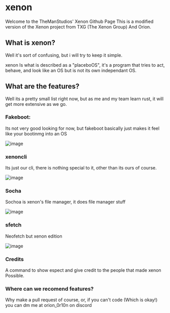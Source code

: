 # xenon
Welcome to the TheManStudios' Xenon Github Page
This is a modified version of the Xenon project from TXG (The Xenon Group) And Orion.
## What is xenon?

Well it's sort of confusing, but i will try to keep it simple.

xenon Is what is described as a "placeboOS", it's a program that tries to act, behave, and look like an OS but is not its own independant OS.

## What are the features?

Well its a pretty small list right now, but as me and my team learn rust, it will get more extensive as we go.

### Fakeboot:

Its not very good looking for now, but fakeboot basically just makes it feel like your bootinmg into an OS

![image](https://github.com/user-attachments/assets/173b7f99-a24c-4593-99c1-fef85564d318)

### xenoncli

Its just our cli, there is nothing special to it, other than its ours of course. 

![image](https://github.com/user-attachments/assets/692a1c4a-6c49-4500-a1a3-0a50b99188d3)

### Socha

Sochoa is xenon's file manager, it does file manager stuff

![image](https://github.com/user-attachments/assets/1fb16bbb-9b0a-4ef9-9f9a-68571c981813)

### sfetch

Neofetch but xenon edition

![image](https://github.com/user-attachments/assets/4284d556-94a5-4c56-92b9-fc8183e83bb1)

### Credits

A command to show espect and give credit to the people that made xenon Possible.

### Where can we recomend features?

Why make a pull request of course, or, if you can't code (Which is okay!) you can dm me at orion_0r10n on discord
